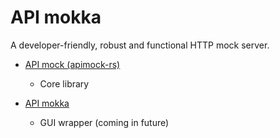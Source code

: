 # API mokka

A developer-friendly, robust and functional HTTP mock server.

- [API mock (apimock-rs)](https://apimokka.github.io/apimock-rs/)
    - Core library

- [API mokka](#under-construction)
    - GUI wrapper (coming in future)

